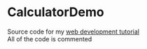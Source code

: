 # CalculatorDemo
Source code for my [web development tutorial](https://youtu.be/5bc8yOEk8i0)  
All of the code is commented